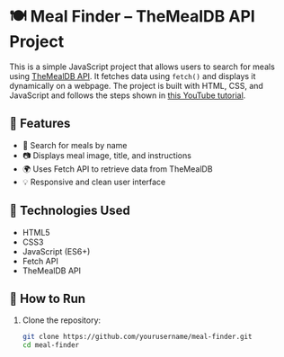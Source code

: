 # 🍽️ Meal Finder – TheMealDB API Project

This is a simple JavaScript project that allows users to search for meals using [TheMealDB API](https://www.themealdb.com/). It fetches data using `fetch()` and displays it dynamically on a webpage. The project is built with HTML, CSS, and JavaScript and follows the steps shown in [this YouTube tutorial](https://www.youtube.com/watch?v=DkUjwWQEgOE&list=PLMxec9nlD1X0bOU3N1yF9IV4HRpotUa8z).

## 🌟 Features

- 🔎 Search for meals by name
- 📷 Displays meal image, title, and instructions
- 🌍 Uses Fetch API to retrieve data from TheMealDB
- 💡 Responsive and clean user interface

## 🚀 Technologies Used

- HTML5
- CSS3
- JavaScript (ES6+)
- Fetch API
- TheMealDB API

## 📂 How to Run

1. Clone the repository:
   ```bash
   git clone https://github.com/yourusername/meal-finder.git
   cd meal-finder
